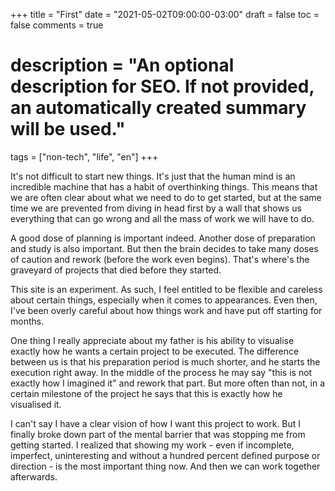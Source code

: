 +++
title = "First"
date = "2021-05-02T09:00:00-03:00"
draft = false
toc = false
comments = true
# description = "An optional description for SEO. If not provided, an automatically created summary will be used."

tags = ["non-tech", "life", "en"]
+++

It's not difficult to start new things. It's just that the human mind is an incredible machine that has a habit of overthinking things. This means that we are often clear about what we need to do to get started, but at the same time we are prevented from diving in head first by a wall that shows us everything that can go wrong and all the mass of work we will have to do.

A good dose of planning is important indeed. Another dose of preparation and study is also important. But then the brain decides to take many doses of caution and rework (before the work even begins). That's where's the graveyard of projects that died before they started.

This site is an experiment. As such, I feel entitled to be flexible and careless about certain things, especially when it comes to appearances. Even then, I've been overly careful about how things work and have put off starting for months.

One thing I really appreciate about my father is his ability to visualise exactly how he wants a certain project to be executed. The difference between us is that his preparation period is much shorter, and he starts the execution right away. In the middle of the process he may say "this is not exactly how I imagined it" and rework that part. But more often than not, in a certain milestone of the project he says that this is exactly how he visualised it.

I can't say I have a clear vision of how I want this project to work. But I finally broke down part of the mental barrier that was stopping me from getting started. I realized that showing my work - even if incomplete, imperfect, uninteresting and without a hundred percent defined purpose or direction - is the most important thing now. And then we can work together afterwards.